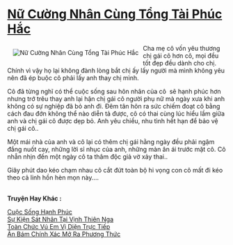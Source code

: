 <a href="https://utruyen.com/nu-cuong-nhan-cung-tong-tai-phuc-hac/18242/" title="Nữ Cường Nhân Cùng Tổng Tài Phúc Hắc"><h1>Nữ Cường Nhân Cùng Tổng Tài Phúc Hắc</h1></a><div style="display:table"><img align="right" style="float: left; padding: 10px;" src="https://utruyen.com/images/story/200x260/nu-cuong-nhan-cung-tong-tai-phuc-hac.jpg" alt="Nữ Cường Nhân Cùng Tổng Tài Phúc Hắc">Cha mẹ cô vốn yêu thương chị gái cô hơn cô, mọi đều tốt đẹp đều dành cho chị. Chính vì vậy họ lại không đành lòng bắt chị ấy lấy người mà mình không yêu nên đã ép buộc cô phải lấy anh thay chị mình.<p></p>Cô đã từng nghĩ có thể cuộc sống sau hôn nhân của cô  sẽ hạnh phúc hơn nhưng trớ trêu thay anh lại hận chị gái cô người phụ nữ mà ngày xưa khi anh không có sự nghiệp đã bỏ anh đi. Đêm tân hôn ra sức chiếm đoạt cô bằng cách đau đớn không thể nào diễn tả được, cô có thai cùng lúc hiểu lầm giữa anh và chị gái cô được dẹp bỏ. Anh yêu chiều, nhu tình hết hạn để bảo vệ chị gái cô..<p></p>Một mái nhà của anh và cô lại có thêm chị gái hằng ngày đều phải ngậm đắng nuốt cay, những lời sỉ nhục của anh, những màn ân ái trước mặt cô. Cô nhẫn nhịn đến một ngày cô ta thâm độc giả vờ xảy thai..<p></p>Giây phút dao kéo chạm nhau cô cắt đứt toàn bộ hi vọng con cô mất đi kéo theo cả linh hồn hèn mọn này....</div><p><br><b>Truyện Hay Khác :</b></p><a href="https://utruyen.com/cuoc-song-hanh-phuc/12913/" alt="Cuộc Sống Hạnh Phúc">Cuộc Sống Hạnh Phúc</a><br/><a href="https://dammy2019.blogspot.com/2019/11/su-kien-sat-nhan-tai-vinh-thien-nga.html" alt="Sự Kiện Sát Nhân Tại Vịnh Thiên Nga">Sự Kiện Sát Nhân Tại Vịnh Thiên Nga</a><br/><a href="https://dammyh.wordpress.com/2019/11/07/toan-chuc-vu-em-vi-dien-truc-tiep/" alt="Toàn Chức Vú Em Vị Diện Trực Tiếp">Toàn Chức Vú Em Vị Diện Trực Tiếp</a><br/><a href="https://www.pinterest.com/pin/643874077960441772" alt="Ăn Bám Chính Xác Mở Ra Phương Thức">Ăn Bám Chính Xác Mở Ra Phương Thức</a><br/>